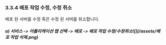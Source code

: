 ### 3.3.4 배포 작업 수정, 수정 취소

배포 된 서버를 수정 혹은 수정 된 서버를 취소합니다.

##### a\) 서비스 -&gt; 어플리케이션 맵 선택 -&gt; 배포 -&gt; 배포 작업 수정/수정취소![](/assets/배포 작업 삭제.png)



